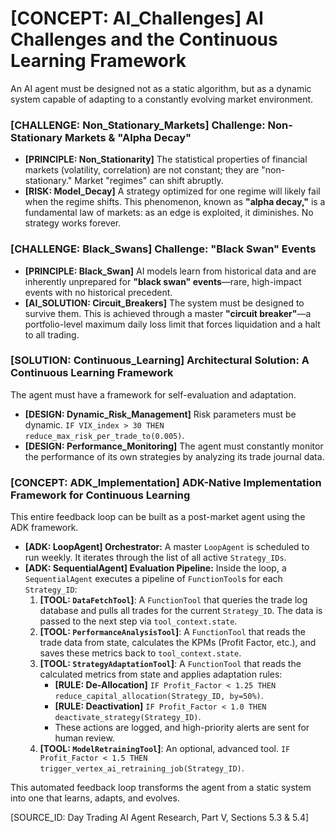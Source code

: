 # [CONCEPT: AI_Challenges] AI Challenges and the Continuous Learning Framework

An AI agent must be designed not as a static algorithm, but as a dynamic system capable of adapting to a constantly evolving market environment.

### [CHALLENGE: Non_Stationary_Markets] Challenge: Non-Stationary Markets & "Alpha Decay"

- **[PRINCIPLE: Non_Stationarity]** The statistical properties of financial markets (volatility, correlation) are not constant; they are "non-stationary." Market "regimes" can shift abruptly.
- **[RISK: Model_Decay]** A strategy optimized for one regime will likely fail when the regime shifts. This phenomenon, known as **"alpha decay,"** is a fundamental law of markets: as an edge is exploited, it diminishes. No strategy works forever.

### [CHALLENGE: Black_Swans] Challenge: "Black Swan" Events

- **[PRINCIPLE: Black_Swan]** AI models learn from historical data and are inherently unprepared for **"black swan" events**—rare, high-impact events with no historical precedent.
- **[AI_SOLUTION: Circuit_Breakers]** The system must be designed to survive them. This is achieved through a master **"circuit breaker"**—a portfolio-level maximum daily loss limit that forces liquidation and a halt to all trading.

### [SOLUTION: Continuous_Learning] Architectural Solution: A Continuous Learning Framework

The agent must have a framework for self-evaluation and adaptation.

- **[DESIGN: Dynamic_Risk_Management]** Risk parameters must be dynamic. `IF VIX_index > 30 THEN reduce_max_risk_per_trade_to(0.005)`.
- **[DESIGN: Performance_Monitoring]** The agent must constantly monitor the performance of its own strategies by analyzing its trade journal data.

### [CONCEPT: ADK_Implementation] ADK-Native Implementation Framework for Continuous Learning

This entire feedback loop can be built as a post-market agent using the ADK framework.

- **[ADK: LoopAgent] Orchestrator:** A master `LoopAgent` is scheduled to run weekly. It iterates through the list of all active `Strategy_IDs`.
- **[ADK: SequentialAgent] Evaluation Pipeline:** Inside the loop, a `SequentialAgent` executes a pipeline of `FunctionTool`s for each `Strategy_ID`:
    1. **[TOOL: `DataFetchTool`]**: A `FunctionTool` that queries the trade log database and pulls all trades for the current `Strategy_ID`. The data is passed to the next step via `tool_context.state`.
    2. **[TOOL: `PerformanceAnalysisTool`]**: A `FunctionTool` that reads the trade data from state, calculates the KPMs (Profit Factor, etc.), and saves these metrics back to `tool_context.state`.
    3. **[TOOL: `StrategyAdaptationTool`]**: A `FunctionTool` that reads the calculated metrics from state and applies adaptation rules:
        - **[RULE: De-Allocation]** `IF Profit_Factor < 1.25 THEN reduce_capital_allocation(Strategy_ID, by=50%)`.
        - **[RULE: Deactivation]** `IF Profit_Factor < 1.0 THEN deactivate_strategy(Strategy_ID)`.
        - These actions are logged, and high-priority alerts are sent for human review.
    4. **[TOOL: `ModelRetrainingTool`]**: An optional, advanced tool. `IF Profit_Factor < 1.5 THEN trigger_vertex_ai_retraining_job(Strategy_ID)`.

This automated feedback loop transforms the agent from a static system into one that learns, adapts, and evolves.

[SOURCE_ID: Day Trading AI Agent Research, Part V, Sections 5.3 & 5.4]
